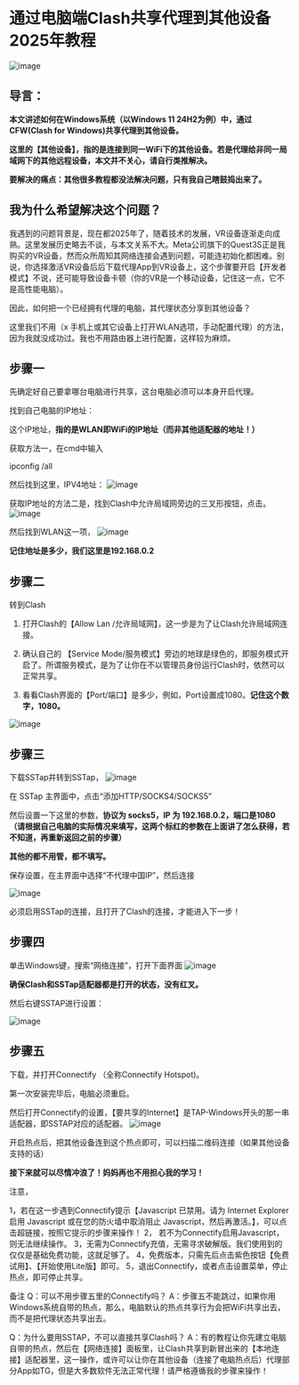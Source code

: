 # 通过电脑端Clash共享代理到其他设备 2025年教程

![image](https://github.com/user-attachments/assets/85c9051b-c38a-42c3-ac18-390348a90959)

## **导言**：

**本文讲述如何在Windows系统（以Windows 11 24H2为例）中，通过CFW(Clash for Windows)共享代理到其他设备。**

**这里的【其他设备】，指的是连接到同一WiFi下的其他设备。若是代理给非同一局域网下的其他远程设备，本文并不关心，请自行类推解决。**

**要解决的痛点：其他很多教程都没法解决问题，只有我自己瞎鼓捣出来了。**

## 我为什么希望解决这个问题？

我遇到的问题背景是，现在都2025年了，随着技术的发展，VR设备逐渐走向成熟。这里发展历史略去不谈，与本文关系不大。Meta公司旗下的Quest3S正是我购买的VR设备，然而众所周知其网络连接会遇到问题，可能连初始化都困难。别说，你选择激活VR设备后后下载代理App到VR设备上，这个步骤要开启【开发者模式】不说，还可能导致设备卡顿（你的VR是一个移动设备，记住这一点，它不是高性能电脑）。

因此，如何把一个已经拥有代理的电脑，其代理状态分享到其他设备？

这里我们不用（x 手机上或其它设备上打开WLAN选项，手动配置代理）的方法，因为我就没成功过。我也不用路由器上进行配置，这样较为麻烦。

## 步骤一
先确定好自己要拿哪台电脑进行共享，这台电脑必须可以本身开启代理。

找到自己电脑的IP地址：

这个IP地址，**指的是WLAN即WiFi的IP地址（而非其他适配器的地址！）**

获取方法一，在cmd中输入

ipconfig /all

然后找到这里，IPV4地址：
![image](https://github.com/user-attachments/assets/d0df430a-5d6b-447b-8174-cfc7a2750263)


获取IP地址的方法二是，找到Clash中允许局域网旁边的三叉形按钮，点击。
![image](https://github.com/user-attachments/assets/9dccabdd-868e-42ac-b507-1a36b597eceb)



然后找到WLAN这一项，
![image](https://github.com/user-attachments/assets/e46129ef-119c-4b4a-8e5d-a578615acf74)



**记住地址是多少，我们这里是192.168.0.2**

## 步骤二
转到Clash

1. 打开Clash的【Allow Lan /允许局域网】，这一步是为了让Clash允许局域网连接。

2. 确认自己的 【Service Mode/服务模式】旁边的地球是绿色的，即服务模式开启了。所谓服务模式，是为了让你在不以管理员身份运行Clash时，依然可以正常共享。

3. 看看Clash界面的【Port/端口】是多少，例如，Port设置成1080。**记住这个数字，1080。**

![image](https://github.com/user-attachments/assets/44d88f13-68e8-4d01-b357-8adb14724292)


## 步骤三
下载SSTap并转到SSTap，
![image](https://github.com/user-attachments/assets/c53c9d9e-e497-49ed-8f46-735941767f7e)


在 SSTap 主界面中，点击“添加HTTP/SOCKS4/SOCKS5”

然后设置一下这里的参数，**协议为 socks5，IP 为 192.168.0.2，端口是1080（请根据自己电脑的实际情况来填写，这两个标红的参数在上面讲了怎么获得，若不知道，再重新返回之前的步骤）**

**其他的都不用管，都不填写。**

保存设置，在主界面中选择“不代理中国IP”，然后连接

![image](https://github.com/user-attachments/assets/55f04556-e6fe-43a0-87c8-bcb26cd5d59b)


必须启用SSTap的连接，且打开了Clash的连接，才能进入下一步！

## 步骤四
单击Windows键，搜索“网络连接”，打开下面界面
![image](https://github.com/user-attachments/assets/0ad329ec-f161-410c-aead-e3ca2e4ad97e)


**确保Clash和SSTap适配器都是打开的状态，没有红叉。**

然后右键SSTAP进行设置：

![image](https://github.com/user-attachments/assets/8c6b8892-54dd-42c8-8b2d-6d119f5d5637)


## 步骤五
下载，并打开Connectify （全称Connectify Hotspot)。

第一次安装完毕后，电脑必须重启。

然后打开Connectify的设置，【要共享的Internet】是TAP-Windows开头的那一串适配器，即SSTAP对应的适配器。
![image](https://github.com/user-attachments/assets/40e0749d-e2b2-4780-b596-ddc5032bd217)


开启热点后，把其他设备连到这个热点即可，可以扫描二维码连接（如果其他设备支持的话）

**接下来就可以尽情冲浪了！妈妈再也不用担心我的学习！**


注意，

1，若在这一步遇到Connectify提示【Javascript 已禁用。请为 Internet Explorer 启用 Javascript 或在您的防火墙中取消阻止 Javascript，然后再激活。】，可以点击超链接，按照它提示的步骤来操作！
2， 若不为Connectify启用Javascript，则无法继续操作。
3，无需为Connectify充值，无需寻求破解版。我们使用到的仅仅是基础免费功能，这就足够了。
4，免费版本，只需先后点击紫色按钮【免费试用】、【开始使用Lite版】即可。
5，退出Connectify，或者点击设置菜单，停止热点，即可停止共享。


备注
Q：可以不用步骤五里的Connectify吗？
A：步骤五不能跳过，如果你用Windows系统自带的热点，那么，电脑默认的热点共享行为会把WiFi共享出去，而不是把代理状态共享出去。

Q：为什么要用SSTAP，不可以直接共享Clash吗？
A：有的教程让你先建立电脑自带的热点，然后在【网络连接】面板里，让Clash共享到新冒出来的【本地连接】适配器里，这一操作，或许可以让你在其他设备（连接了电脑热点后）代理部分App如TG，但是大多数软件无法正常代理！请严格遵循我的步骤来操作！
